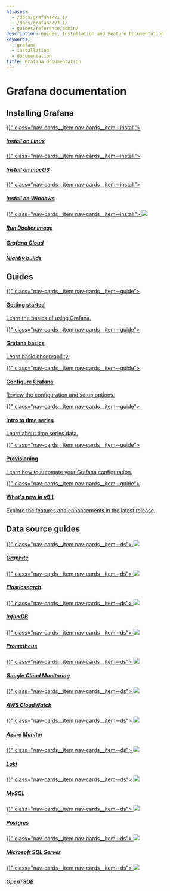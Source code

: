 ```yaml
---
aliases:
  - /docs/grafana/v1.1/
  - /docs/grafana/v3.1/
  - guides/reference/admin/
description: Guides, Installation and Feature Documentation
keywords:
  - grafana
  - installation
  - documentation
title: Grafana documentation
---
```


# Grafana documentation

## Installing Grafana

<div class="nav-cards">
    <a href="{{< relref "setup-grafana/installation/debian/" >}}" class="nav-cards__item nav-cards__item--install">
        <div class="nav-cards__icon fa fa-linux">
        </div>
        <h5>Install on Linux</h5>
    </a>
    <a href="{{< relref "setup-grafana/installation/mac/" >}}" class="nav-cards__item nav-cards__item--install">
        <div class="nav-cards__icon fa fa-apple">
        </div>
        <h5>Install on macOS</h5>
    </a>
    <a href="{{< relref "setup-grafana/installation/windows/" >}}" class="nav-cards__item nav-cards__item--install">
        <div class="nav-cards__icon fa fa-windows">
        </div>
        <h5>Install on Windows</h5>
    </a>
    <a href="{{< relref "setup-grafana/installation/docker/" >}}" class="nav-cards__item nav-cards__item--install">
        <img src="/static/img/logos/logo-docker.svg">
        <h5>Run Docker image</h5>
    </a>
    <a href="https://grafana.com/docs/grafana-cloud/" class="nav-cards__item nav-cards__item--install">
        <div class="nav-cards__icon fa fa-cloud">
        </div>
        <h5>Grafana Cloud</h5>
    </a>
    <a href="https://grafana.com/grafana/download" class="nav-cards__item nav-cards__item--install">
        <div class="nav-cards__icon fa fa-moon-o">
        </div>
        <h5>Nightly builds</h5>
    </a>
</div>

## Guides

<div class="nav-cards">
    <a href="{{< relref "getting-started/build-first-dashboard/" >}}" class="nav-cards__item nav-cards__item--guide">
        <h4>Getting started</h4>
        <p>Learn the basics of using Grafana.</p>
    </a>
    <a href="{{< relref "basics/" >}}" class="nav-cards__item nav-cards__item--guide">
        <h4>Grafana basics</h4>
        <p>Learn basic observability.</p>
    </a>
    <a href="{{< relref "setup-grafana/configure-grafana/" >}}" class="nav-cards__item nav-cards__item--guide">
        <h4>Configure Grafana</h4>
        <p>Review the configuration and setup options.</p>
    </a>
    <a href="{{< relref "basics/timeseries/" >}}" class="nav-cards__item nav-cards__item--guide">
        <h4>Intro to time series</h4>
        <p>Learn about time series data.</p>
    </a>
    <a href="{{< relref "administration/provisioning/" >}}" class="nav-cards__item nav-cards__item--guide">
        <h4>Provisioning</h4>
        <p>Learn how to automate your Grafana configuration.</p>
    </a>
    <a href="{{< relref "whatsnew/whats-new-in-v9-1/" >}}" class="nav-cards__item nav-cards__item--guide">
        <h4>What's new in v9.1</h4>
        <p>Explore the features and enhancements in the latest release.</p>
    </a>

</div>

## Data source guides

<div class="nav-cards">
    <a href="{{< relref "datasources/graphite/" >}}" class="nav-cards__item nav-cards__item--ds">
      <img src="/static/img/docs/logos/icon_graphite.svg" >
      <h5>Graphite</h5>
    </a>
    <a href="{{< relref "datasources/elasticsearch/" >}}" class="nav-cards__item nav-cards__item--ds">
      <img src="/static/img/docs/logos/icon_elasticsearch.svg" >
      <h5>Elasticsearch</h5>
    </a>
    <a href="{{< relref "datasources/influxdb/" >}}" class="nav-cards__item nav-cards__item--ds">
      <img src="/static/img/docs/logos/icon_influxdb.svg" >
      <h5>InfluxDB</h5>
    </a>
    <a href="{{< relref "datasources/prometheus/" >}}" class="nav-cards__item nav-cards__item--ds">
      <img src="/static/img/docs/logos/icon_prometheus.svg" >
      <h5>Prometheus</h5>
    </a>
    <a href="{{< relref "datasources/google-cloud-monitoring/" >}}" class="nav-cards__item nav-cards__item--ds">
      <img src="/static/img/docs/logos/icon_cloudmonitoring.svg">
      <h5>Google Cloud Monitoring</h5>
    </a>
    <a href="{{< relref "datasources/aws-cloudwatch/" >}}" class="nav-cards__item nav-cards__item--ds">
      <img src="/static/img/docs/logos/icon_cloudwatch.svg">
      <h5>AWS CloudWatch</h5>
    </a>
    <a href="{{< relref "datasources/azuremonitor/" >}}" class="nav-cards__item nav-cards__item--ds">
      <img src="/static/img/docs/logos/icon_azure_monitor.jpg">
      <h5>Azure Monitor</h5>
    </a>
    <a href="{{< relref "datasources/loki/" >}}" class="nav-cards__item nav-cards__item--ds">
      <img src="/static/img/docs/logos/icon_loki.svg">
      <h5>Loki</h5>
    </a>
    <a href="{{< relref "datasources/mysql/" >}}" class="nav-cards__item nav-cards__item--ds">
      <img src="/static/img/docs/logos/icon_mysql.png" >
      <h5>MySQL</h5>
    </a>
    <a href="{{< relref "datasources/postgres/" >}}" class="nav-cards__item nav-cards__item--ds">
      <img src="/static/img/docs/logos/icon_postgres.svg" >
      <h5>Postgres</h5>
    </a>
    <a href="{{< relref "datasources/mssql/" >}}" class="nav-cards__item nav-cards__item--ds">
      <img src="/static/img/docs/logos/sql_server_logo.svg">
      <h5>Microsoft SQL Server</h5>
    </a>
    <a href="{{< relref "datasources/opentsdb/" >}}" class="nav-cards__item nav-cards__item--ds">
      <img src="/static/img/docs/logos/icon_opentsdb.png" >
      <h5>OpenTSDB</h5>
    </a>
</div>
